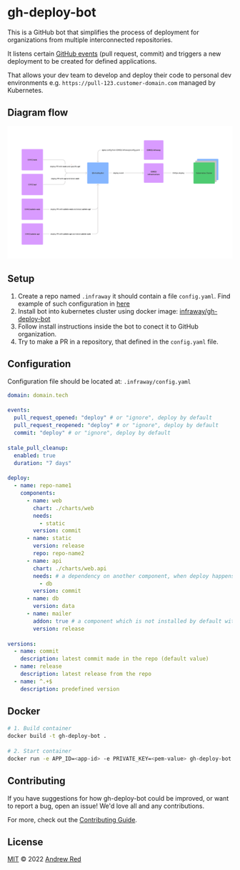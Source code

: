 # gh-deploy-bot

This is a GitHub bot that simplifies the process of deployment for organizations from multiple interconnected repositories.

It listens certain [GitHub events](https://docs.github.com/en/developers/webhooks-and-events/events) (pull request, commit) and triggers a new deployment to be created for defined applications.

That allows your dev team to develop and deploy their code to personal dev environments e.g. `https://pull-123.customer-domain.com` managed by Kubernetes.


## Diagram flow

<img width="2032" alt="bot-flow" src="./bot-flow.png">


## Setup

1. Create a repo named `.infraway` it should contain a file `config.yaml`. Find example of such configuration in [here](https://github.com/InfraWay/gh-deploy-bot/blob/main/.infraway/config.yaml.example)
2. Install bot into kubernetes cluster using docker image: [infraway/gh-deploy-bot](https://hub.docker.com/r/infraway/gh-deploy-bot)
3. Follow install instructions inside the bot to conect it to GitHub organization.
4. Try to make a PR in a repository, that defined in the `config.yaml` file.

## Configuration

Configuration file should be located at: `.infraway/config.yaml`

```yaml
domain: domain.tech

events:
  pull_request_opened: "deploy" # or "ignore", deploy by default
  pull_request_reopened: "deploy" # or "ignore", deploy by default
  commit: "deploy" # or "ignore", deploy by default

stale_pull_cleanup:
  enabled: true
  duration: "7 days"

deploy:
  - name: repo-name1
    components:
      - name: web
        chart: ./charts/web
        needs:
          - static
        version: commit
      - name: static
        version: release
        repo: repo-name2
      - name: api
        chart: ./charts/web.api
        needs: # a dependency on another component, when deploy happens, both components will be redeployed
          - db
        version: commit
      - name: db
        version: data
      - name: mailer
        addon: true # a component which is not installed by default with push, but can be added by a comment
        version: release

versions:
  - name: commit
    description: latest commit made in the repo (default value)
  - name: release
    description: latest release from the repo
  - name: ^.+$
    description: predefined version
```

## Docker

```sh
# 1. Build container
docker build -t gh-deploy-bot .

# 2. Start container
docker run -e APP_ID=<app-id> -e PRIVATE_KEY=<pem-value> gh-deploy-bot
```

## Contributing

If you have suggestions for how gh-deploy-bot could be improved, or want to report a bug, open an issue! We'd love all and any contributions.

For more, check out the [Contributing Guide](CONTRIBUTING.md).

## License

[MIT](LICENSE) © 2022 [Andrew Red](https://andrew.red)
